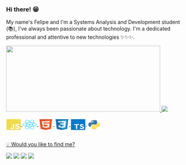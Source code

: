 ### Hi there! 😁

My name's Felipe and I'm a Systems Analysis and Development student  (📚), I've always been passionate about technology. I'm a dedicated professional and attentive to new technologies ✨✨✨.

<div>
  <a href="https://github.com/felipecard">
  <img height="180em" width="420" src="https://github-readme-stats.vercel.app/api?username=felipecard&show_icons=true&theme=dracula&include_all_commits=true&count_private=true"/>
  <img height="180em" src="https://github-readme-stats.vercel.app/api/top-langs/?username=felipecard&layout=compact&langs_count=7&theme=dracula"/>
</div>
  
<div style="display: inline_block"><br>
  <img align="center" alt="Fel-Js" height="30" width="40" src="https://raw.githubusercontent.com/devicons/devicon/master/icons/javascript/javascript-plain.svg">
  <img align="center" alt="Fel-React" height="30" width="40" src="https://raw.githubusercontent.com/devicons/devicon/master/icons/react/react-original.svg">
  <img align="center" alt="Fel-HTML" height="30" width="40" src="https://raw.githubusercontent.com/devicons/devicon/master/icons/html5/html5-original.svg">
  <img align="center" alt="Fel-CSS" height="30" width="40" src="https://raw.githubusercontent.com/devicons/devicon/master/icons/css3/css3-original.svg">
  <img align="center" alt="Fel-Ts" height="30" width="40" src="https://raw.githubusercontent.com/devicons/devicon/master/icons/typescript/typescript-plain.svg">
  <img align="center" alt="Fel-Python" height="30" width="40" src="https://raw.githubusercontent.com/devicons/devicon/master/icons/python/python-original.svg">
</div>

##

💡 Would you like to find me?
  <div> 
    <a href="https://www.linkedin.com/in/felipe-cardoso-70bb5732/" target="_blank"><img src="https://img.shields.io/badge/-LinkedIn-%230077B5?style=for-the-badge&logo=linkedin&logoColor=white" target="_blank"></a> 
  <a href="https://www.youtube.com/channel/UCVICskqDBiy-JGH_diJN7cg/videos"><img src="https://img.shields.io/badge/YouTube-FF0000?style=for-the-badge&logo=youtube&logoColor=white" target="_blank"></a>
  <a href = "mailto:felipecard4@gmail.com"><img src="https://img.shields.io/badge/-Gmail-%23333?style=for-the-badge&logo=gmail&logoColor=white" target="_blank"></a>
  <a href="https://felipecard.github.io/site_felipe_cardoso/" target="_blank"><img src="https://img.shields.io/website-up-down-green-red/http/monip.org.svg" target="_blank">     </a>
</div>




